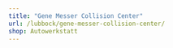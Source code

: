 ```yaml
---
title: "Gene Messer Collision Center"
url: /lubbock/gene-messer-collision-center/
shop: Autowerkstatt
---
```

